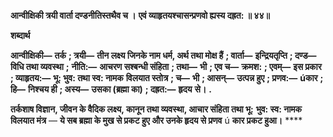 **आन्वीक्षिकी त्रयी वार्ता दण्डनीतिस्तथैव च ।** **एवं व्याहृतयश्चासन्प्रणवो ह्यस्य दह्रत: ॥ ४४॥** 

**शब्दार्थ** 

**आन्वीक्षिकी—** **तर्क** **; त्रयी—** **तीन लक्ष्य जिनके नाम धर्म, अर्थ तथा मोक्ष हैं** **; वार्ता—** **इन्द्रियतृप्ति** **; दण्ड—** **विधि तथा व्यवस्था** **;** **नीति:—** **आचरण सश्बन्धी संहिता** **; तथा—** **भी** **; एव च—** **क्रमश:** **; एवम्—** **इस प्रकार** **; व्याहृतय:—** **भू: भुव: तथा स्व: नामक** **विलयात स्तोत्र** **; च—** **भी** **; आसन्—** **उत्पन्न हुए** **; प्रणव:—** **úकार** **; हि—** **निश्चय ही** **; अस्य—** **उसका (ब्रह्मा का)** **; दह्रत:—** **हृदय** **से।** **.** 

**तर्कशाष विज्ञान, जीवन के वैदिक लक्ष्य, कानून तथा व्यवस्था, आचार संहिता तथा भू:** **भुव: स्व: नामक विलयात मंत्र** — **ये सब ब्रह्मा के मुख से प्रकट हुए और उनके हृदय से प्रणव** ú **कार प्रकट हुआ।** **** 